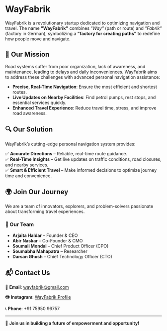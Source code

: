 # WayFabrik


WayFabrik is a revolutionary startup dedicated to optimizing navigation and travel. The name **"WayFabrik"** combines *"Way"* (path or route) and *"Fabrik"* (factory in German), symbolizing a **"factory for creating paths"** to redefine how people move and navigate.

## 🚀 Our Mission

Road systems suffer from poor organization, lack of awareness, and maintenance, leading to delays and daily inconveniences. WayFabrik aims to address these challenges with advanced personal navigation assistance:

- **Precise, Real-Time Navigation**: Ensure the most efficient and shortest routes.
- **Live Updates on Nearby Facilities**: Find petrol pumps, rest stops, and essential services quickly.
- **Enhanced Travel Experience**: Reduce travel time, stress, and improve road awareness.

## 🔍 Our Solution

WayFabrik’s cutting-edge personal navigation system provides:

✅ **Accurate Directions** – Reliable, real-time route guidance.  
✅ **Real-Time Insights** – Get live updates on traffic conditions, road closures, and nearby services.  
✅ **Smart & Efficient Travel** – Make informed decisions to optimize journey time and convenience.  

## 🌍 Join Our Journey

We are a team of innovators, explorers, and problem-solvers passionate about transforming travel experiences.

### 👥 Our Team

- **Arjaita Haldar** – Founder & CEO  
- **Abir Naskar** – Co-Founder & CMO  
- **Soumali Mondal** – Chief Product Officer (CPO)  
- **Soumabha Mahapatra** – Researcher  
- **Darsan Ghosh** – Chief Technology Officer (CTO)  

## 📬 Contact Us

📧 **Email**: [wayfabrik@gmail.com](mailto:wayfabrik@gmail.com)  

📷 **Instagram**: [WayFabrik Profile](https://www.instagram.com/wayfabrik/profilecard/?igsh=ZGZiNHc5eGwxdno5)  

📞 **Phone**: +91 75950 96757  

---

🌟 **Join us in building a future of empowerment and opportunity!**  
